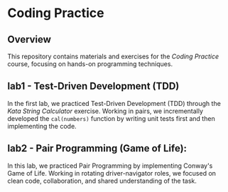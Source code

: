 # Coding Practice  

## Overview  
This repository contains materials and exercises for the *Coding Practice* course, focusing on hands-on programming techniques.  

## lab1 - Test-Driven Development (TDD)  
In the first lab, we practiced Test-Driven Development (TDD) through the *Kata String Calculator* exercise. Working in pairs, we incrementally developed the `cal(numbers)` function by writing unit tests first and then implementing the code.

## lab2 - Pair Programming (Game of Life):
In this lab, we practiced Pair Programming by implementing Conway's Game of Life. Working in rotating driver-navigator roles, we focused on clean code, collaboration, and shared understanding of the task.

